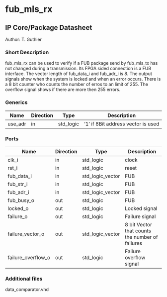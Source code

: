 # fub\_mls\_rx
## IP Core/Package Datasheet

Author: T. Guthier

### Short Description
fub\_mls\_rx can be used to verify if a FUB package send by fub\_mls\_tx has not changed during a transmission. 
Its FPGA sided connection is a FUB interface. The vector length of fub\_data\_i and fub\_adr\_i is 8. The output signals show when the system is locked and when an error occurs. There is a 8 bit counter who counts the number of erros to an limit of 255. The overflow signal shows if there are more then 255 errors.
 
### Generics

| Name    | Direction | Type      | Description                                      |
|---------|-----------|-----------|--------------------------------------------------|
| use\_adr | in        | std\_logic | ‘1’ if 8Bit address vector is used || ‘0’ if not |

### Ports

| Name               | Direction | Type             | Description                                     |
|--------------------|-----------|------------------|-------------------------------------------------|
| clk\_i              | in        | std\_logic        | clock                                           |
| rst\_i              | in        | std\_logic        | reset                                           |
| fub\_data\_i         | in        | std\_logic\_vector | FUB                                             |
| fub\_str\_i          | in        | std\_logic        | FUB                                             |
| fub\_adr\_i          | in        | std\_logic\_vector | FUB                                             |
| fub\_busy\_o         | out       | std\_logic        | FUB                                             |
| locked\_o           | out       | std\_logic        | Locked signal                                   |
| failure\_o          | out       | std\_logic        | Failure signal                                  |
| failure\_vector\_o   | out       | std\_logic\_vector | 8 bit Vector that counts the number of failures |
| failure\_overflow\_o | out       | std\_logic        | Failure overflow signal                         |

### Additional files
data\_comparator.vhd


